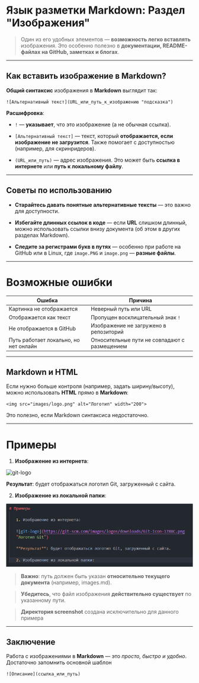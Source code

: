 # Язык разметки Markdown: Раздел "Изображения"

> Один из его удобных элементов — **возможность легко вставлять** изображения. Это особенно полезно в **документации, README-файлах на GitHub, заметках и блогах**.

---

## Как вставить изображение в Markdown?

**Общий синтаксис** изображения в **Markdown** выглядит так:

```
![Альтернативный текст](URL_или_путь_к_изображению "подсказка")
```

**Расшифровка**:

  * `!` — **указывает**, что это изображение (а не обычная ссылка).

  * `[Альтернативный текст]` — текст, который **отображается, если изображение не загрузится**. Также помогает с доступностью (например, для скринридеров).

  * `(URL_или_путь)` — адрес изображения. Это может быть **ссылка в интернете** или **путь к локальному файлу**.

---

## Советы по использованию

  * **Старайтесь давать понятные альтернативные тексты** — это важно для доступности.

  * **Избегайте длинных ссылок в коде** — если **URL** слишком длинный, можно использовать ссылки внизу документа (об этом в других разделах Markdown).

  * **Следите за регистрами букв в путях** — особенно при работе на GitHub или в Linux, где `image.PNG` и `image.png` — **разные файлы**.

---

# Возможные ошибки

| Ошибка | Причина |
| ---- | ---- |
| Картинка не отображается | Неверный путь или URL |
| Отображается как текст | Пропущен восклицательный знак `!` |
| Не отображается в GitHub | Изображение не загружено в репозиторий |
| Путь работает локально, но нет онлайн | Относительные пути не совпадают с размещением |

---

## Markdown и HTML

Если нужно больше контроля (например, задать ширину/высоту), можно использовать **HTML** прямо в **Markdown**:

```
<img src="images/logo.png" alt="Логотип" width="200">
```

Это полезно, если Markdown синтаксиса недостаточно.

---

# Примеры

   1. **Изображение из интернета**:

   ![git-logo](https://git-scm.com/images/logos/downloads/Git-Icon-1788C.png "Логотип Git")

   **Результат**: будет отображаться логотип Git, загруженный с сайта.
   
   2. **Изображение из локальной папки**:
   
   ![Скриншот интерфейса](screenshot/screenshot.png)

   > **Важно**: путь должен быть указан **относительно текущего документа** (например, images.md).

   > **Убедитесь**, что файл изображения **действительно существует** по указанному пути.
   
   > **Директория screenshot** создана исключительно для данного примера

---

## Заключение

Работа с изображениями в **Markdown** — это *просто, быстро и удобно*. Достаточно запомнить основной шаблон

```
![Описание](ссылка_или_путь)
```